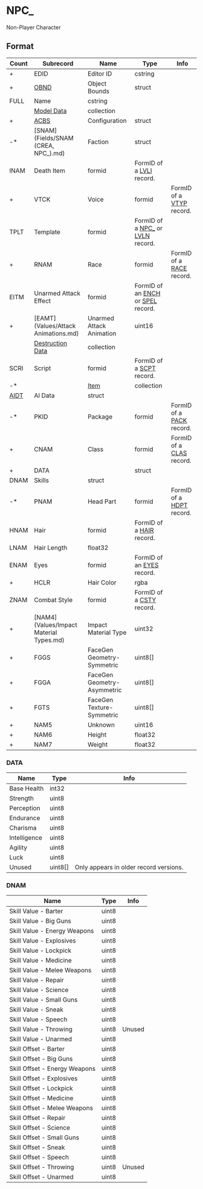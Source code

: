 NPC_
====

Non-Player Character

## Format

Count | Subrecord | Name | Type | Info
------|-------|------|------|-----
+ | EDID | Editor ID | cstring |
+ | [OBND](Fields/OBND.md) | Object Bounds | struct |
 | FULL | Name | cstring |
 | | [Model Data](Fields/Model.md) | collection |
+ | [ACBS](Fields/ACBS.md) | Configuration | struct |
-* | [SNAM](Fields/SNAM (CREA, NPC_).md) | Faction | struct |
 | INAM | Death Item | formid | FormID of a [LVLI](LVLI.md) record.
+ | VTCK | Voice | formid | FormID of a [VTYP](VTYP.md) record.
 | TPLT | Template | formid | FormID of a [NPC_](NPC_.md) or [LVLN](LVLN.md) record.
+ | RNAM | Race | formid | FormID of a [RACE](RACE.md) record.
 | EITM | Unarmed Attack Effect | formid | FormID of an [ENCH](ENCH.md) or [SPEL](SPEL.md) record.
+ | [EAMT](Values/Attack Animations.md) | Unarmed Attack Animation | uint16 |
 | | [Destruction Data](Fields/Destruction.md) | collection |
 | SCRI | Script | formid | FormID of a [SCPT](SCPT.md) record.
-* | | [Item](Fields/Item.md) | collection |
 | [AIDT](Fields/AIDT.md) | AI Data | struct |
-* | PKID | Package | formid | FormID of a [PACK](PACK.md) record.
+ | CNAM | Class | formid | FormID of a [CLAS](CLAS.md) record.
+ | DATA | | struct |
 | DNAM | Skills | struct |
-* | PNAM | Head Part | formid | FormID of a [HDPT](HDPT.md) record.
 | HNAM | Hair | formid | FormID of a [HAIR](HAIR.md) record.
 | LNAM | Hair Length | float32 |
 | ENAM | Eyes | formid | FormID of an [EYES](EYES.md) record.
+ | HCLR | Hair Color | rgba |
 | ZNAM | Combat Style | formid | FormID of a [CSTY](CSTY.md) record.
+ | [NAM4](Values/Impact Material Types.md) | Impact Material Type | uint32 |
+ | FGGS | FaceGen Geometry-Symmetric | uint8[] |
+ | FGGA | FaceGen Geometry-Asymmetric | uint8[] |
+ | FGTS | FaceGen Texture-Symmetric | uint8[] |
+ | NAM5 | Unknown | uint16 |
+ | NAM6 | Height | float32 |
+ | NAM7 | Weight | float32 |

### DATA

Name | Type | Info
-----|------|-----
Base Health | int32 |
Strength | uint8 |
Perception | uint8 |
Endurance | uint8 |
Charisma | uint8 |
Intelligence | uint8 |
Agility | uint8 |
Luck | uint8 |
Unused | uint8[] | Only appears in older record versions.

### DNAM

Name | Type | Info
-----|------|-----
Skill Value - Barter | uint8 |
Skill Value - Big Guns | uint8 |
Skill Value - Energy Weapons | uint8 |
Skill Value - Explosives | uint8 |
Skill Value - Lockpick | uint8 |
Skill Value - Medicine | uint8 |
Skill Value - Melee Weapons | uint8 |
Skill Value - Repair | uint8 |
Skill Value - Science | uint8 |
Skill Value - Small Guns | uint8 |
Skill Value - Sneak | uint8 |
Skill Value - Speech | uint8 |
Skill Value - Throwing | uint8 | Unused
Skill Value - Unarmed | uint8 |
Skill Offset - Barter | uint8 |
Skill Offset - Big Guns | uint8 |
Skill Offset - Energy Weapons | uint8 |
Skill Offset - Explosives | uint8 |
Skill Offset - Lockpick | uint8 |
Skill Offset - Medicine | uint8 |
Skill Offset - Melee Weapons | uint8 |
Skill Offset - Repair | uint8 |
Skill Offset - Science | uint8 |
Skill Offset - Small Guns | uint8 |
Skill Offset - Sneak | uint8 |
Skill Offset - Speech | uint8 |
Skill Offset - Throwing | uint8 | Unused
Skill Offset - Unarmed | uint8 |
